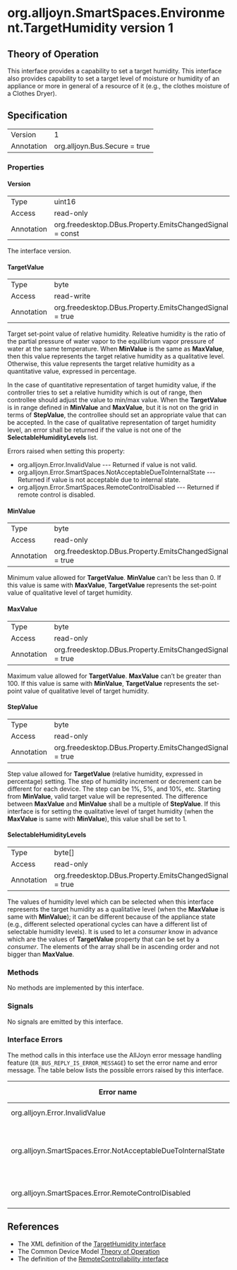 # org.alljoyn.SmartSpaces.Environment.TargetHumidity version 1

## Theory of Operation
This interface provides a capability to set a target humidity.
This interface also provides capability to set a target level of moisture or
humidity of an appliance or more in general of a resource of it (e.g., the
clothes moisture of a Clothes Dryer).

## Specification

|            |                                                                |
|------------|----------------------------------------------------------------|
| Version    | 1                                                              |
| Annotation | org.alljoyn.Bus.Secure = true                                  |

### Properties

#### Version

|            |                                                                |
|------------|----------------------------------------------------------------|
| Type       | uint16                                                         |
| Access     | read-only                                                      |
| Annotation | org.freedesktop.DBus.Property.EmitsChangedSignal = const       |

The interface version.

#### TargetValue

|            |                                                                |
|------------|----------------------------------------------------------------|
| Type       | byte                                                           |
| Access     | read-write                                                     |
| Annotation | org.freedesktop.DBus.Property.EmitsChangedSignal = true        |

Target set-point value of relative humidity. Releative humidity is the ratio
of the partial pressure of water vapor to the equilibrium vapor pressure of
water at the same temperature. When **MinValue** is the same as **MaxValue**,
then this value represents the target relative humidity as a qualitative level.
Otherwise, this value represents the target relative humidity as a quantitative
value, expressed in percentage.

In the case of quantitative representation of target humidity value, if the
controller tries to set a relative humidity which is out of range, then
controllee should adjust the value to min/max value. When the **TargetValue** is
in range defined in **MinValue** and **MaxValue**, but it is not on the grid
in terms of **StepValue**, the controllee should set an appropriate value
that can be accepted. In the case of qualitative representation of target
humidity level, an error shall be returned if the value is not one of the
**SelectableHumidityLevels** list.

Errors raised when setting this property:

  * org.alljoyn.Error.InvalidValue --- Returned if value is not valid.
  * org.alljoyn.Error.SmartSpaces.NotAcceptableDueToInternalState --- Returned
    if value is not acceptable due to internal state.
  * org.alljoyn.Error.SmartSpaces.RemoteControlDisabled --- Returned if remote
    control is disabled.

#### MinValue

|            |                                                                |
|------------|----------------------------------------------------------------|
| Type       | byte                                                           |
| Access     | read-only                                                      |
| Annotation | org.freedesktop.DBus.Property.EmitsChangedSignal = true        |

Minimum value allowed for **TargetValue**. **MinValue** can’t be less than 0.
If this value is same with **MaxValue**, **TargetValue** represents the
set-point value of qualitative level of target humidity.

#### MaxValue

|            |                                                                |
|------------|----------------------------------------------------------------|
| Type       | byte                                                           |
| Access     | read-only                                                      |
| Annotation | org.freedesktop.DBus.Property.EmitsChangedSignal = true        |

Maximum value allowed for **TargetValue**. **MaxValue** can’t be greater than
100. If this value is same with **MinValue**, **TargetValue** represents the
set-point value of qualitative level of target humidity.

#### StepValue

|            |                                                                |
|------------|----------------------------------------------------------------|
| Type       | byte                                                           |
| Access     | read-only                                                      |
| Annotation | org.freedesktop.DBus.Property.EmitsChangedSignal = true        |

Step value allowed for **TargetValue** (relative humidity, expressed in
percentage) setting. The step of humidity increment or decrement can be
different for each device. The step can be 1%, 5%, and 10%, etc. Starting from
**MinValue**, valid target value will be represented. The difference between
**MaxValue** and **MinValue** shall be a multiple of **StepValue**.
If this interface is for setting the qualitative level of target humidity (when
the **MaxValue** is same with **MinValue**), this value shall be set to 1.

#### SelectableHumidityLevels

|            |                                                                |
| ---------- | -------------------------------------------------------------- |
| Type       | byte[]                                                         |
| Access     | read-only                                                      |
| Annotation | org.freedesktop.DBus.Property.EmitsChangedSignal = true        |

The values of humidity level which can be selected when this interface
represents the target humidity as a qualitative level (when the **MaxValue**
is same with **MinValue**); it can be different because of the appliance state
(e.g., different selected operational cycles can have a different list of
selectable humidity levels). It is used to let a _consumer_ know in advance
which are the values of **TargetValue** property that can be set by a _consumer_.
The elements of the array shall be in ascending order and not bigger
than **MaxValue**.

### Methods

No methods are implemented by this interface.

### Signals

No signals are emitted by this interface.

### Interface Errors

The method calls in this interface use the AllJoyn error message handling
feature (`ER_BUS_REPLY_IS_ERROR_MESSAGE`) to set the error name and error
message. The table below lists the possible errors raised by this interface.


| Error name                                                    | Error message                                      |
|---------------------------------------------------------------|----------------------------------------------------|
| org.alljoyn.Error.InvalidValue                                | Invalid value                                      |
| org.alljoyn.SmartSpaces.Error.NotAcceptableDueToInternalState | The value is not acceptable due to internal state  |
| org.alljoyn.SmartSpaces.Error.RemoteControlDisabled           | Remote control disabled                            |

## References

  * The XML definition of the [TargetHumidity interface](TargetHumidity-v1.xml)
  * The Common Device Model [Theory of Operation](/org.alljoyn.SmartSpaces/theory-of-operation-v1)
  * The definition of the [RemoteControllability interface](/org.alljoyn.SmartSpaces.Operation/RemoteControllability-v1)

